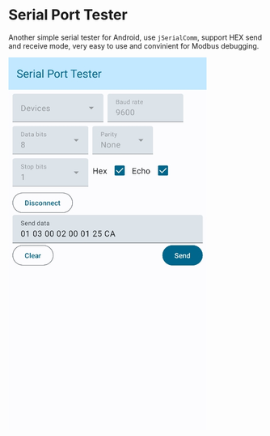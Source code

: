 # Serial Port Tester

Another simple serial tester for Android, use `jSerialComm`, support HEX send and receive mode, very easy to use and convinient for Modbus debugging.

![Phone](.github/20241216211119.png)